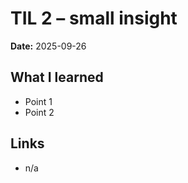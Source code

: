 # TIL 2 – small insight

**Date:** 2025-09-26

## What I learned
- Point 1
- Point 2

## Links
- n/a
